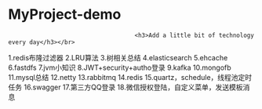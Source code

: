 # MyProject-demo
                                        <h3>Add a little bit of technology every day</h3></br>
1.redis布隆过滤器
2.LRU算法
3.树相关总结
4.elasticsearch
5.ehcache
6.fastdfs
7.jvm小知识
8.JWT+security+autho登录
9.kafka
10.mongofb
11.mysql总结
12.netty
13.rabbitmq
14.redis
15.quartz，schedule，线程池定时任务
16.swagger
17.第三方QQ登录
18.微信授权登陆，自定义菜单，发送模板消息

